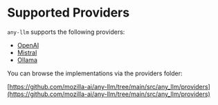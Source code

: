 # Supported Providers

`any-llm` supports the following providers:

- [OpenAI](https://platform.openai.com/docs/api-reference)
- [Mistral](https://docs.mistral.ai/)
- [Ollama](https://github.com/ollama/ollama)

You can browse the implementations via the providers folder:

[https://github.com/mozilla-ai/any-llm/tree/main/src/any_llm/providers](https://github.com/mozilla-ai/any-llm/tree/main/src/any_llm/providers)
